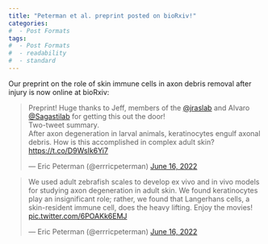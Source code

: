 ```yaml
---
title: "Peterman et al. preprint posted on bioRxiv!"
categories:
#  - Post Formats
tags:
#  - Post Formats
#  - readability
#  - standard
---
```

Our preprint on the role of skin immune cells in axon debris removal after injury is now online at bioRxiv:

<blockquote class="twitter-tweet"><p lang="en" dir="ltr">Preprint! Huge thanks to Jeff, members of the <a href="https://twitter.com/jraslab?ref_src=twsrc%5Etfw">@jraslab</a> and Alvaro <a href="https://twitter.com/Sagastilab?ref_src=twsrc%5Etfw">@Sagastilab</a> for getting this out the door!<br>Two-tweet summary.<br>After axon degeneration in larval animals, keratinocytes engulf axonal debris. How is this accomplished in complex adult skin?<a href="https://t.co/D9WsIk6Yi7">https://t.co/D9WsIk6Yi7</a></p>&mdash; Eric Peterman (@errricpeterman) <a href="https://twitter.com/errricpeterman/status/1537547133187805184?ref_src=twsrc%5Etfw">June 16, 2022</a></blockquote> <script async src="https://platform.twitter.com/widgets.js" charset="utf-8"></script>

<blockquote class="twitter-tweet"><p lang="en" dir="ltr">We used adult zebrafish scales to develop ex vivo and in vivo models for studying axon degeneration in adult skin. We found keratinocytes play an insignificant role; rather, we found that Langerhans cells, a skin-resident immune cell, does the heavy lifting. Enjoy the movies! <a href="https://t.co/6POAKk6EMJ">pic.twitter.com/6POAKk6EMJ</a></p>&mdash; Eric Peterman (@errricpeterman) <a href="https://twitter.com/errricpeterman/status/1537547142331371520?ref_src=twsrc%5Etfw">June 16, 2022</a></blockquote> <script async src="https://platform.twitter.com/widgets.js" charset="utf-8"></script>